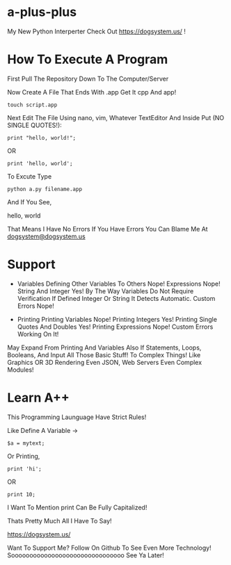 # a-plus-plus
My New Python Interperter Check Out https://dogsystem.us/ !

# How To Execute A Program

First Pull The Repository Down To The Computer/Server

Now Create A File That Ends With .app Get It cpp And app!

`
touch script.app
`

Next Edit The File Using nano, vim, Whatever TextEditor And Inside Put (NO SINGLE QUOTES!):

`
print "hello, world!";
`

OR

`
print 'hello, world';
`

To Excute Type

`
python a.py filename.app 
`

And If You See,

hello, world

That Means I Have No Errors
If You Have Errors You Can Blame Me At
dogsystem@dogsystem.us

# Support

- Variables
 Defining Other Variables To Others  Nope!
 Expressions  Nope!
 String And Integer  Yes!
 By The Way Variables Do Not Require Verification If Defined Integer Or String It Detects Automatic.
 Custom Errors Nope!
 
- Printing 
 Printing Variables  Nope!
 Printing Integers  Yes!
 Printing Single Quotes And Doubles  Yes!
 Printing Expressions  Nope!
 Custom Errors  Working On It!
 
May Expand From Printing And Variables Also If Statements, Loops, Booleans, And Input All Those Basic Stuff!
To Complex Things! Like Graphics OR 3D Rendering Even JSON, Web Servers Even Complex Modules!

# Learn A++

This Programming Launguage Have Strict Rules!

Like Define A Variable ->

`
$a = mytext;
`

Or Printing,

`
print 'hi';
`

OR

`
print 10;
`

I Want To Mention print Can Be Fully Capitalized!

Thats Pretty Much All I Have To Say!

https://dogsystem.us/

Want To Support Me?
Follow On Github To See Even More Technology!
Sooooooooooooooooooooooooooooooo
See Ya Later!
